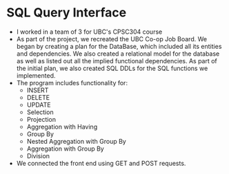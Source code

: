 # SQL Query Interface
- I worked in a team of 3 for UBC's CPSC304 course
- As part of the project, we recreated the UBC Co-op Job Board. We began by creating a plan for the DataBase, which included all its entities and dependencies. We also created a relational model for the database as well as listed out all the implied functional dependencies. As part of the initial plan, we also created SQL DDLs for the SQL functions we implemented.
- The program includes functionality for:
  -   INSERT
  -   DELETE
  -   UPDATE
  -   Selection
  -   Projection
  -   Aggregation with Having
  -   Group By
  -   Nested Aggregation with Group By
  -   Aggregation with Group By
  -   Division
- We connected the front end using GET and POST requests. 
